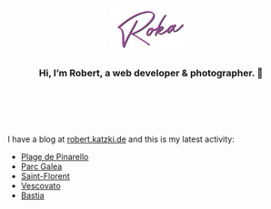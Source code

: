 <div align="center">
  <br>
  <br>
  <br>
  <br>
  <a href="https://robert.katzki.de/">
    <img width="140" src="https://github.com/ro-ka/ro-ka/blob/master/logo.svg" alt="Roka">
  </a>
  <br>
  <h3>Hi, I’m Robert, a web developer & photographer. 👋</h3>
 
  <br>
  <br>
  <br>
  <br>
</div>

I have a blog at [robert.katzki.de](https://robert.katzki.de/) and this is my latest activity:
<!-- BLOG-POST-LIST:START -->
- [Plage de Pinarello](https://robert.katzki.de/photos/2024/plage-de-pinarello)
- [Parc Galea](https://robert.katzki.de/photos/2024/parc-galea)
- [Saint-Florent](https://robert.katzki.de/photos/2024/saint-florent)
- [Vescovato](https://robert.katzki.de/photos/2024/vescovato)
- [Bastia](https://robert.katzki.de/photos/2024/bastia)
<!-- BLOG-POST-LIST:END -->

